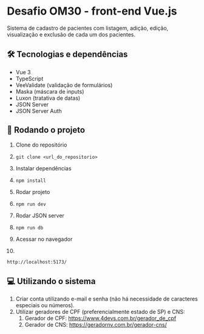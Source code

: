 # Desafio OM30 - front-end Vue.js

Sistema de cadastro de pacientes com listagem, adição, edição, visualização e exclusão de cada um dos pacientes.

## 🛠️ Tecnologias e dependências

- Vue 3
- TypeScript
- VeeValidate (validação de formulários)
- Maska (máscara de inputs)
- Luxon (tratativa de datas)
- JSON Server
- JSON Server Auth

## 📂 Rodando o projeto

1. Clone do repositório
2. 
    ```
    git clone <url_do_repositorio>
    ```

3. Instalar dependências
4. 
    ```
    npm install
    ```

5. Rodar projeto
6. 
    ``` 
    npm run dev
    ```

7. Rodar JSON server
8. 
    ```
    npm run db
    ```

9. Acessar no navegador
10. 
   ```
   http://localhost:5173/
   ```

## 💻 Utilizando o sistema

1. Criar conta utilizando e-mail e senha (não há necessidade de caracteres especiais ou números).
2. Utilizar geradores de CPF (preferencialmente estado de SP) e CNS:
   1. Gerador de CPF: https://www.4devs.com.br/gerador_de_cpf
   2. Gerador de CNS: https://geradornv.com.br/gerador-cns/
